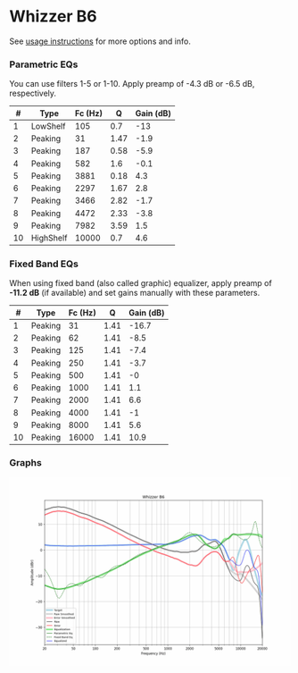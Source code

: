 # Whizzer B6
See [usage instructions](https://github.com/jaakkopasanen/AutoEq#usage) for more options and info.

### Parametric EQs
You can use filters 1-5 or 1-10. Apply preamp of -4.3 dB or -6.5 dB, respectively.

|   # | Type      |   Fc (Hz) |    Q |   Gain (dB) |
|-----|-----------|-----------|------|-------------|
|   1 | LowShelf  |       105 | 0.7  |       -13   |
|   2 | Peaking   |        31 | 1.47 |        -1.9 |
|   3 | Peaking   |       187 | 0.58 |        -5.9 |
|   4 | Peaking   |       582 | 1.6  |        -0.1 |
|   5 | Peaking   |      3881 | 0.18 |         4.3 |
|   6 | Peaking   |      2297 | 1.67 |         2.8 |
|   7 | Peaking   |      3466 | 2.82 |        -1.7 |
|   8 | Peaking   |      4472 | 2.33 |        -3.8 |
|   9 | Peaking   |      7982 | 3.59 |         1.5 |
|  10 | HighShelf |     10000 | 0.7  |         4.6 |

### Fixed Band EQs
When using fixed band (also called graphic) equalizer, apply preamp of **-11.2 dB** (if available) and set gains manually with these parameters.

|   # | Type    |   Fc (Hz) |    Q |   Gain (dB) |
|-----|---------|-----------|------|-------------|
|   1 | Peaking |        31 | 1.41 |       -16.7 |
|   2 | Peaking |        62 | 1.41 |        -8.5 |
|   3 | Peaking |       125 | 1.41 |        -7.4 |
|   4 | Peaking |       250 | 1.41 |        -3.7 |
|   5 | Peaking |       500 | 1.41 |        -0   |
|   6 | Peaking |      1000 | 1.41 |         1.1 |
|   7 | Peaking |      2000 | 1.41 |         6.6 |
|   8 | Peaking |      4000 | 1.41 |        -1   |
|   9 | Peaking |      8000 | 1.41 |         5.6 |
|  10 | Peaking |     16000 | 1.41 |        10.9 |

### Graphs
![](./Whizzer%20B6.png)
